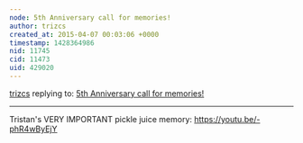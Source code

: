 ```yaml
---
node: 5th Anniversary call for memories!
author: trizcs
created_at: 2015-04-07 00:03:06 +0000
timestamp: 1428364986
nid: 11745
cid: 11473
uid: 429020
---
```




[trizcs](../profile/trizcs) replying to: [5th Anniversary call for memories!](../notes/liz/04-06-2015/5th-anniversary-call-for-memories)

----
Tristan's VERY IMPORTANT pickle juice memory: https://youtu.be/-phR4wByEjY